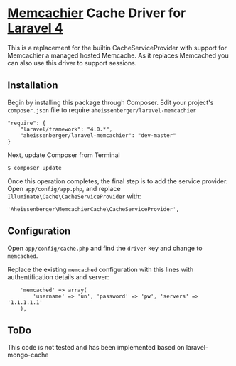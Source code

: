 # [Memcachier](http://memcachier.com/) Cache Driver for [Laravel 4](http://laravel.com/)

This is a replacement for the builtin CacheServiceProvider with support for Memcachier a managed hosted Memcache.
As it replaces Memcached you can also use this driver to support sessions.


## Installation

Begin by installing this package through Composer. Edit your project's `composer.json` file to require `aheissenberger/laravel-memcachier`

	"require": {
	    "laravel/framework": "4.0.*",
	    "aheissenberger/laravel-memcachier": "dev-master"
	}

Next, update Composer from Terminal

	$ composer update

Once this operation completes, the final step is to add the service provider. Open `app/config/app.php`, and replace `Illuminate\Cache\CacheServiceProvider` with:

	'Aheissenberger\MemcachierCache\CacheServiceProvider',


## Configuration

Open `app/config/cache.php` and find the `driver` key and change to `memcached`.

Replace the existing `memcached` configuration with this lines with authentification details and server:

		'memcached' => array(
			'username' => 'un', 'password' => 'pw', 'servers' => '1.1.1.1.1'
		),


## ToDo
This code is not tested and has been implemented based on laravel-mongo-cache
